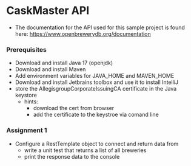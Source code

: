 # CaskMaster API
* The documentation for the API used for this sample project is found here:  https://www.openbrewerydb.org/documentation

### Prerequisites

* Download and install Java 17 (openjdk)
* Download and install Maven
* Add environment variables for JAVA_HOME and MAVEN_HOME
* Download and install Jetbrains toolbox and use it to install IntelliJ
* store the AllegisgroupCorporateIssuingCA certificate in the Java keystore 
  * hints:
    * download the cert from browser
    * add the certificate to the keystroe via comand line


### Assignment 1
* Configure a RestTemplate object to connect and return data from  
  * write a unit test  that returns a list of all breweries 
  * print the response data to the console
